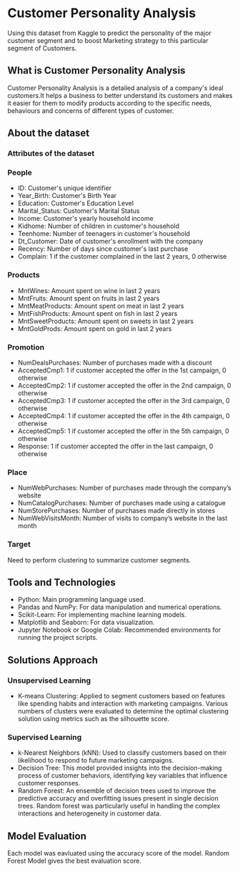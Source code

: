 # Customer Personality Analysis
Using this dataset from Kaggle to predict the personality of the major customer segment and to boost Marketing strategy to this particular segment of Customers.

## What is Customer Personality Analysis
Customer Personality Analysis is a detailed analysis of a company's ideal customers.It helps a business to better understand its customers and makes it easier for them to modify products according to the specific needs, behaviours and concerns of different types of customer.

## About the dataset
### Attributes of the dataset
### People
- ID: Customer's unique identifier
- Year_Birth: Customer's Birth Year
- Education: Customer's Education Level
- Marital_Status: Customer's Marital Status
- Income: Customer's yearly household income
- Kidhome: Number of children in customer's household
- Teenhome: Number of teenagers in customer's household
- Dt_Customer: Date of customer's enrollment with the company
- Recency: Number of days since customer's last purchase
- Complain: 1 if the customer complained in the last 2 years, 0 otherwise

### Products
- MntWines: Amount spent on wine in last 2 years
- MntFruits: Amount spent on fruits in last 2 years
- MntMeatProducts: Amount spent on meat in last 2 years
- MntFishProducts: Amount spent on fish in last 2 years
- MntSweetProducts: Amount spent on sweets in last 2 years
- MntGoldProds: Amount spent on gold in last 2 years

### Promotion
- NumDealsPurchases: Number of purchases made with a discount
- AcceptedCmp1: 1 if customer accepted the offer in the 1st campaign, 0 otherwise
- AcceptedCmp2: 1 if customer accepted the offer in the 2nd campaign, 0 otherwise
- AcceptedCmp3: 1 if customer accepted the offer in the 3rd campaign, 0 otherwise
- AcceptedCmp4: 1 if customer accepted the offer in the 4th campaign, 0 otherwise
- AcceptedCmp5: 1 if customer accepted the offer in the 5th campaign, 0 otherwise
- Response: 1 if customer accepted the offer in the last campaign, 0 otherwise

### Place
- NumWebPurchases: Number of purchases made through the company’s website
- NumCatalogPurchases: Number of purchases made using a catalogue
- NumStorePurchases: Number of purchases made directly in stores
- NumWebVisitsMonth: Number of visits to company’s website in the last month

### Target
Need to perform clustering to summarize customer segments.

## Tools and Technologies
- Python: Main programming language used.
- Pandas and NumPy: For data manipulation and numerical operations.
- Scikit-Learn: For implementing machine learning models.
- Matplotlib and Seaborn: For data visualization.
- Jupyter Notebook or Google Colab: Recommended environments for running the project scripts.

## Solutions Approach
 ### Unsupervised Learning
- K-means Clustering: Applied to segment customers based on features like spending habits and interaction with marketing campaigns. Various numbers of clusters were evaluated to determine the optimal clustering solution using metrics such as the silhouette score.
 ### Supervised Learning
- k-Nearest Neighbors (kNN): Used to classify customers based on their likelihood to respond to future marketing campaigns.
- Decision Tree: This model provided insights into the decision-making process of customer behaviors, identifying key variables that influence customer responses.
- Random Forest: An ensemble of decision trees used to improve the predictive accuracy and overfitting issues present in single decision trees. Random forest was particularly useful in handling the complex interactions and heterogeneity in customer data.
## Model Evaluation
Each model was eavluated using the accuracy score of the model. Random Forest Model gives the best evaluation score.
